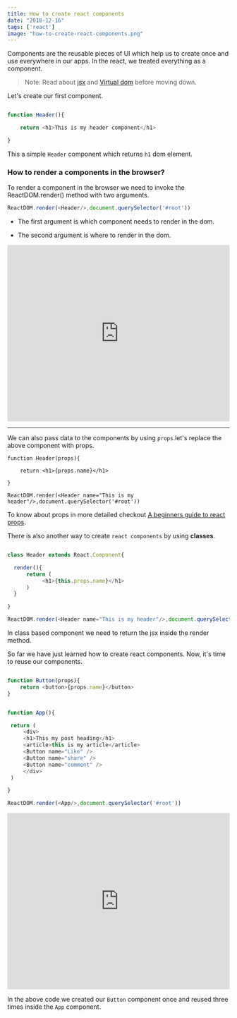 ```yaml
---
title: How to create react components
date: "2018-12-16"
tags: ['react']
image: "how-to-create-react-components.png"
---
```



Components are the reusable pieces of UI which help us to create once and use everywhere in our apps. In the react, we treated everything as a component.


>Note: Read about [jsx](/learn-react-jsx-detailed/) and [Virtual dom](/virtual-dom-react/) before moving down.

Let's create our first component.


```js

function Header(){

    return <h1>This is my header component</h1>

}

```

This a simple `Header` component which returns `h1` dom element.

### How to render a components in the browser?

To render a component in the browser we need to invoke the ReactDOM.render() method with two arguments.


```js
ReactDOM.render(<Header/>,document.querySelector('#root'))
```

- The first argument is which component needs to render in the dom.

- The second argument is where to render in the dom.

<iframe height="400px" width="100%" src="https://repl.it/@saigowthamr/OutlandishRespectfulLanserver?lite=true" scrolling="no" frameborder="no" allowtransparency="true" allowfullscreen="true" sandbox="allow-forms allow-pointer-lock allow-popups allow-same-origin allow-scripts allow-modals"></iframe>

---

We can also pass data to the components by using `props`.let's replace the above component with props.

```js{3,7}
function Header(props){

    return <h1>{props.name}</h1>

}

ReactDOM.render(<Header name="This is my header"/>,document.querySelector('#root'))

```

To know about props in more detailed checkout  [A beginners guide to react props](/beginners-guide-to-react-props/).


There is also another way to create `react components` by using __classes__.


```js

class Header extends React.Component{

  render(){
      return (
           <h1>{this.props.name}</h1>
      )
  }

}

ReactDOM.render(<Header name="This is my header"/>,document.querySelector('#root'))

```
In class based component we need to return the jsx inside the render method.


So far we have just learned how to create react components. Now, it's time to reuse our components.


```js

function Button(props){
    return <button>{props.name}</button>
}


function App(){

 return (
     <div>
     <h1>This my post heading</h1>
     <article>this is my article</article>
     <Button name="Like" />
     <Button name="share" />
     <Button name="comment" />
     </div>
 )

}

ReactDOM.render(<App/>,document.querySelector('#root'))

```

<iframe height="400px" width="100%" src="https://repl.it/@saigowthamr/UsefulOrderlyCore?lite=true" scrolling="no" frameborder="no" allowtransparency="true" allowfullscreen="true" sandbox="allow-forms allow-pointer-lock allow-popups allow-same-origin allow-scripts allow-modals"></iframe>


In the above code we created our `Button` component once and reused three times inside the `App` component.